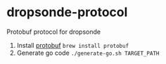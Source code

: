 dropsonde-protocol
=================

Protobuf protocol for dropsonde

1. Install [protobuf](https://github.com/google/protobuf) `brew install protobuf`
1. Generate go code `./generate-go.sh TARGET_PATH`